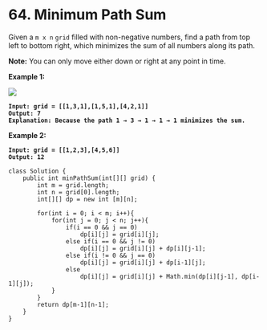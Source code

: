 # 64. Minimum Path Sum

Given a `m x n` `grid` filled with non-negative numbers, find a path from top left to bottom right, which minimizes the sum of all numbers along its path.

**Note:** You can only move either down or right at any point in time.

&#x20;

**Example 1:**

![](https://assets.leetcode.com/uploads/2020/11/05/minpath.jpg)

<pre><code><strong>Input: grid = [[1,3,1],[1,5,1],[4,2,1]]
</strong><strong>Output: 7
</strong><strong>Explanation: Because the path 1 → 3 → 1 → 1 → 1 minimizes the sum.
</strong></code></pre>

**Example 2:**

<pre><code><strong>Input: grid = [[1,2,3],[4,5,6]]
</strong><strong>Output: 12
</strong></code></pre>

```
class Solution {
    public int minPathSum(int[][] grid) {
        int m = grid.length;
        int n = grid[0].length;
        int[][] dp = new int [m][n];
        
        for(int i = 0; i < m; i++){
            for(int j = 0; j < n; j++){
                if(i == 0 && j == 0)
                    dp[i][j] = grid[i][j];
                else if(i == 0 && j != 0)
                    dp[i][j] = grid[i][j] + dp[i][j-1];
                else if(i != 0 && j == 0)
                    dp[i][j] = grid[i][j] + dp[i-1][j];
                else
                    dp[i][j] = grid[i][j] + Math.min(dp[i][j-1], dp[i-1][j]);
            }
        }
        return dp[m-1][n-1];
    }
}
```
